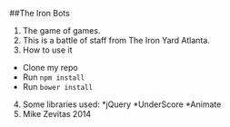 ##The Iron Bots
1. The game of games.
2. This is a battle of staff from The Iron Yard Atlanta.
3. How to use it
  * Clone my repo
  * Run `npm install`
  * Run `bower install`
4. Some libraries used:
  *jQuery
  *UnderScore
  *Animate
5. Mike Zevitas 2014
